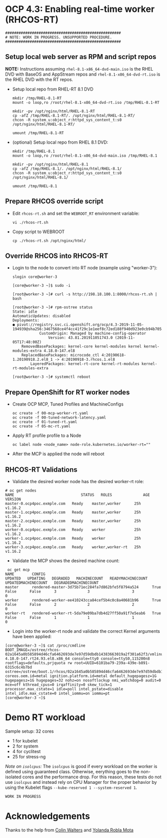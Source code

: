 # OCP 4.3: Enabling real-time worker (RHCOS-RT)

```
####################################################
# NOTE: WORK IN PROGRESS. UNSUPPORTED PROCEDURE.
####################################################
```

## Setup local web server as RPM and script repos

**NOTE:** Instructions assuming `rhel-8.1-x86_64-dvd-main.iso` is the RHEL DVD with BaseOS and AppStream repos and `rhel-8.1-x86_64-dvd-rt.iso` is the RHEL DVD with the RT repos.

- Setup local repo from RHEL-RT 8.1 DVD
    ```
    mkdir /tmp/RHEL-8.1-RT
    mount -o loop,ro /root/rhel-8.1-x86_64-dvd-rt.iso /tmp/RHEL-8.1-RT 

    mkdir -pv /opt/nginx/html/RHEL-8.1-RT
    cp -afZ /tmp/RHEL-8.1-RT/. /opt/nginx/html/RHEL-8.1-RT/
    chcon -R system_u:object_r:httpd_sys_content_t:s0 /opt/nginx/html/RHEL-8.1-RT/

    umount /tmp/RHEL-8.1-RT
    ````

- (optional) Setup local repo from RHEL 8.1 DVD:
    ```
    mkdir /tmp/RHEL-8.1
    mount -o loop,ro /root/rhel-8.1-x86_64-dvd-main.iso /tmp/RHEL-8.1

    mkdir -pv /opt/nginx/html/RHEL-8.1
    cp -afZ /tmp/RHEL-8.1/. /opt/nginx/html/RHEL-8.1/
    chcon -R system_u:object_r:httpd_sys_content_t:s0 /opt/nginx/html/RHEL-8.1/

    umount /tmp/RHEL-8.1
    ```

## Prepare RHCOS override script

- Edit `rhcos-rt.sh` and set the `WEBROOT_RT` environment variable:
    ```
    vi ./rhcos-rt.sh 
    ```

- Copy script to WEBROOT
    ```
    cp ./rhcos-rt.sh /opt/nginx/html/
    ```

## Override RHCOS into RHCOS-RT
- Login to the node to convert into RT node (example using "worker-3"):
    ```
    slogin core@worker-3

    [core@worker-3 ~]$ sudo -i

    [root@worker-3 ~]# curl -s http://198.18.100.1:8000/rhcos-rt.sh | bash

    [root@worker-3 ~]# rpm-ostree status
    State: idle
    AutomaticUpdates: disabled
    Deployments:
    ● pivot://registry.svc.ci.openshift.org/ocp/4.3-2019-11-05-194939@sha256:3467568ce4f4cc41f29c1e1eef8c72ed188f940d923e0cb94b705d1599af3123
                CustomOrigin: Managed by machine-config-operator
                    Version: 43.81.201911051743.0 (2019-11-05T17:48:00Z)
        RemovedBasePackages: kernel-core kernel-modules kernel kernel-modules-extra 4.18.0-147.el8
        ReplacedBasePackages: microcode_ctl 4:20190618-1.20190918.2.el8_1 -> 4:20190918-3.rhcos.1.el8
            LayeredPackages: kernel-rt-core kernel-rt-modules kernel-rt-modules-extra

    [root@worker-3 ~]# systemctl reboot
    ```

## Prepare OpenShift for RT worker nodes

- Create OCP MCP, Tuned Profiles and MachineConfigs
    ```
    oc create -f 00-mcp-worker-rt.yaml
    oc create -f 00-tuned-network-latency.yaml
    oc create -f 01-tuned-rt.yaml
    oc create -f 05-mc-rt.yaml
    ```
- Apply RT profile profile to a Node
    ```
    oc label node <node_name> node-role.kubernetes.io/worker-rt=""
    ```
- After the MCP is applied the node will reboot

## RHCOS-RT Validations
- Validate the desired worker node has the desired worker-rt role:
```
# oc get nodes
NAME                              STATUS   ROLES              AGE   VERSION
master-0.ocp4poc.exmple.com   Ready    master,worker      25h   v1.16.2
master-1.ocp4poc.exmple.com   Ready    master,worker      25h   v1.16.2
master-2.ocp4poc.exmple.com   Ready    master,worker      25h   v1.16.2
worker-0.ocp4poc.exmple.com   Ready    worker             25h   v1.16.2
worker-1.ocp4poc.exmple.com   Ready    worker             25h   v1.16.2
worker-3.ocp4poc.exmple.com   Ready    worker,worker-rt   25h   v1.16.2
```

- Validate the MCP shows the desired machine count:
```
 oc get mcp
NAME        CONFIG                                                UPDATED   UPDATING   DEGRADED   MACHINECOUNT   READYMACHINECOUNT   UPDATEDMACHINECOUNT   DEGRADEDMACHINECOUNT
master      rendered-master-3d75b71ec284fa7d862bfe5f8794a524      True      False      False      3              3                   3                     0
worker      rendered-worker-ee410243cca84cef5b4c0c8a40681b96      True      False      False      2              2                   2                     0
worker-rt   rendered-worker-rt-5da79e09ba7db4d27ff50a91f7e5eab6   True      False      False      1              1                   1                     0
```

- Login into the worker-rt node and validate the correct Kernel arguments have been applied:
```
[core@worker-3 ~]$ cat /proc/cmdline
BOOT_IMAGE=/ostree/rhcos-02a1645a0b585894d46cfa6462693de7e97d59dbdb14383663019a2f301a62f3/vmlinuz-4.18.0-147.rt24.93.el8.x86_64 console=tty0 console=ttyS0,115200n8 rootflags=defaults,prjquota rw root=UUID=6101ba79-239a-439e-b891-6315c6c4b7bd ostree=/ostree/boot.1/rhcos/02a1645a0b585894d46cfa6462693de7e97d59dbdb14383663019a2f301a62f3/0 coreos.oem.id=metal ignition.platform.id=metal default_hugepagesz=1G hugepagesz=1G hugepages=32 nohz=on nosoftlockup nmi_watchdog=0 audit=0 mce=off kthread_cpus=0 irqaffinity=0 skew_tick=1 processor.max_cstate=1 idle=poll intel_pstate=disable intel_idle.max_cstate=0 intel_iommu=on iommu=pt
[core@worker-3 ~]$
```

# Demo RT workload

Sample setup: 32 cores
- 1 for kubelet
- 2 for system
- 4 for cyclitest
- 25 for stress-ng

*Note on `isolcpus`:* The `isolcpus` is good if every workload on the worker is defined using guaranteed class. Otherwise, eerything goes to the non-isolated cores and the performance drop. For this reason, these tests do not use `isolcpus` and instead rely on CPU Manager for the proper behavior by using the Kubelet flags `--kube-reserved 1 --system-reserved 1`.




```WORK IN PROGRESS```



# Acknowledgements

Thanks to the help from [Colin Walters](https://github.com/cgwalters) and [Yolanda Robla Mota](https://github.com/yrobla)